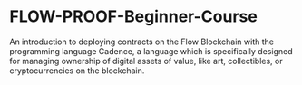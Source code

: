 # FLOW-PROOF-Beginner-Course
An introduction to deploying contracts on the Flow Blockchain with the programming language Cadence, a language which is specifically designed for managing ownership of digital assets of value, like art, collectibles, or cryptocurrencies on the blockchain.

